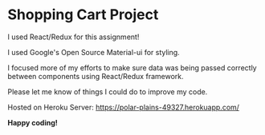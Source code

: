 Shopping Cart Project
=======

I used React/Redux for this assignment!

I used Google's Open Source Material-ui for styling.

I focused more of my efforts to make sure data was being passed correctly between components using React/Redux framework.

Please let me know of things I could do to improve my code.

Hosted on Heroku Server:
https://polar-plains-49327.herokuapp.com/

**Happy coding!**
